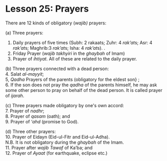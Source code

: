 Lesson 25: Prayers
==================

There are 12 kinds of obligatory (*wajib)* prayers:

(a) Three prayers:  
 1. Daily prayers of five times (Subh: 2 rakaats; Zuhr: 4 *rak’at*s;
Asr: 4 *rak’at*s; Maghrib:3 *rak’at*s; Isha: 4 *rak’at*s). .  
 2. Friday Prayer (*wajib takhyiri* in the *ghaybah* of Imam)  
 3. Prayer of *ihtiyat*. All of these are related to the daily prayer.

(b) Three prayers connected with a dead person:  
 4. Salat *al-mayyit*;  
 5, *Qadha* Prayers of the parents (obligatory for the eldest son} ;  
 6. If the son does not pray the *qadha* of the parents himself, he may
ask some other person to pray on behalf of the dead person. It is called
prayer of *ijarah*.

(c) Three prayers made obligatory by one's own accord:  
 7. Prayer of *nadhr*;  
 8. Prayer of *qasam* (oath); and  
 9. Prayer of ‘*ahd* (promise to God).

(d) Three other prayers:  
 10. Prayer of Eidayn (Eid-ul-Fitr and Eid-ul-Adha).  
 N.B. It is not obligatory during the *ghaybah* of the Imam.  
 11. Prayer after *wajib* *Tawaf* of Ka’ba; and  
 12. Prayer of *Ayaat* (for earthquake, eclipse etc.)


